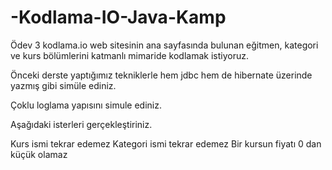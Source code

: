 # -Kodlama-IO-Java-Kamp

Ödev 3
kodlama.io web sitesinin ana sayfasında bulunan eğitmen, kategori ve kurs bölümlerini katmanlı mimaride kodlamak istiyoruz.

Önceki derste yaptığımız tekniklerle hem jdbc hem de hibernate üzerinde yazmış gibi simüle ediniz.

Çoklu loglama yapısını simule ediniz.

Aşağıdaki isterleri gerçekleştiriniz.

Kurs ismi tekrar edemez
Kategori ismi tekrar edemez
Bir kursun fiyatı 0 dan küçük olamaz
